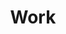 ---
layout: home
title: Work
eleventyNavigation:
  key: Work
  order: 1
entries:
  - te-wahi
  - sophia
  - hapori
---